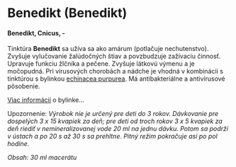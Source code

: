Benedikt (Benedikt)
===================

#### Benedikt, Cnicus, -

Tinktúra **Benedikt** sa užíva sa ako amárum (potlačuje nechutenstvo). Zvyšuje
vylučovanie žalúdočných štiav a povzbudzuje zažívaciu činnosť. Upravuje funkciu
žlčníka a pečene. Zvyšuje látkovú výmenu a je močopudná. Pri vírusových
chorobách a nádche je vhodná v kombinácii s tinktúrou s bylinkou [echinacea
purpurea](/sip/tinktury/echinacea). Má
antibakteriálne a antivírusové pôsobenie.

[Viac informácií](/sip/bylinky/benedikt-lekarsky) o bylinke…

Upozornenie: *Výrobok nie je určený pre deti do 3 rokov. Dávkovanie pre
dospelých 3 x 15 kvapiek za deň; pre deti od troch rokov 3 x 5 kvapiek za deň
riediť v nemineralizovanej vode 20 ml na jednu dávku. Potom sa podrží v ústach a
po 20 s až 30 s sa prehltne. Pitný režim pokračuje asi po pol hodine.*

*Obsah: 30 ml macerátu*
